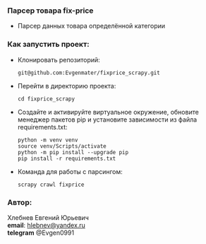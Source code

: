 ### Парсер товара fix-price

*  Парсер данных товара определённой категории


### Как запустить проект:

* Клонировать репозиторий:

    ```
    git@github.com:Evgenmater/fixprice_scrapy.git
    ```

* Перейти в директорию проекта:

    ```
    cd fixprice_scrapy
    ```

* Создайте и активируйте виртуальное окружение, обновите менеджер пакетов pip и установите зависимости из файла requirements.txt:

    ```
    python -m venv venv
    source venv/Scripts/activate
    python -m pip install --upgrade pip
    pip install -r requirements.txt 
    ```

* Команда для работы с парсингом:

    ```
    scrapy crawl fixprice
    ```

### Автор:  
Хлебнев Евгений Юрьевич<br>
**email**: hlebnev@yandex.ru<br>
**telegram** @Evgen0991